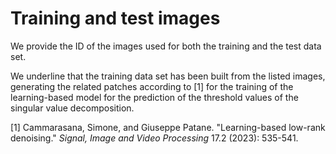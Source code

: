 # Training and test images

We provide the ID of the images used for both the training and the test data set.

We underline that the training data set has been built from the listed images, generating the related patches according to [1] for the training of the learning-based model for the prediction of the 
threshold values of the singular value decomposition.

[1] Cammarasana, Simone, and Giuseppe Patane. "Learning-based low-rank denoising." *Signal, Image and Video Processing* 17.2 (2023): 535-541.
